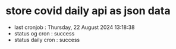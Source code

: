 # store covid daily api as json data

- last cronjob : Thursday, 22 August 2024 13:18:38
- status og cron : success
- status daily cron : success
      
      